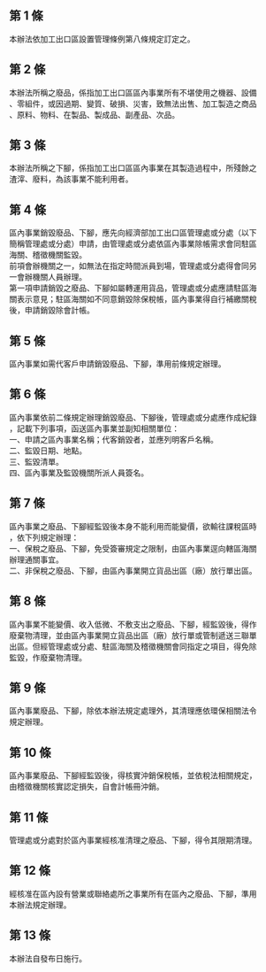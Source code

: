 第 1 條
-------
本辦法依加工出口區設置管理條例第八條規定訂定之。

第 2 條
-------
本辦法所稱之廢品，係指加工出口區區內事業所有不堪使用之機器、設備  
、零組件，或因過期、變質、破損、災害，致無法出售、加工製造之商品  
、原料、物料、在製品、製成品、副產品、次品。

第 3 條
-------
本辦法所稱之下腳，係指加工出口區區內事業在其製造過程中，所殘餘之  
渣滓、廢料，為該事業不能利用者。

第 4 條
-------
區內事業銷毀廢品、下腳，應先向經濟部加工出口區管理處或分處（以下  
簡稱管理處或分處）申請，由管理處或分處依區內事業除帳需求會同駐區  
海關、稽徵機關監毀。  
前項會辦機關之一，如無法在指定時間派員到場，管理處或分處得會同另  
一會辦機關人員辦理。  
第一項申請銷毀之廢品、下腳如屬轉運用貨品，管理處或分處應請駐區海  
關表示意見；駐區海關如不同意銷毀除保稅帳，區內事業得自行補繳關稅  
後，申請銷毀除會計帳。

第 5 條
-------
區內事業如需代客戶申請銷毀廢品、下腳，準用前條規定辦理。

第 6 條
-------
區內事業依前二條規定辦理銷毀廢品、下腳後，管理處或分處應作成紀錄  
，記載下列事項，函送區內事業並副知相關單位：  
一、申請之區內事業名稱；代客銷毀者，並應列明客戶名稱。  
二、監毀日期、地點。  
三、監毀清單。  
四、區內事業及監毀機關所派人員簽名。

第 7 條
-------
區內事業之廢品、下腳經監毀後本身不能利用而能變價，欲輸往課稅區時  
，依下列規定辦理：  
一、保稅之廢品、下腳，免受簽審規定之限制，由區內事業逕向轄區海關  
    辦理通關事宜。  
二、非保稅之廢品、下腳，由區內事業開立貨品出區（廠）放行單出區。

第 8 條
-------
區內事業不能變價、收入低微、不敷支出之廢品、下腳，經監毀後，得作  
廢棄物清理，並由區內事業開立貨品出區（廠）放行單或管制遞送三聯單  
出區。但經管理處或分處、駐區海關及稽徵機關會同指定之項目，得免除  
監毀，作廢棄物清理。

第 9 條
-------
區內事業廢品、下腳，除依本辦法規定處理外，其清理應依環保相關法令  
規定辦理。

第 10 條
--------
區內事業廢品、下腳經監毀後，得核實沖銷保稅帳，並依稅法相關規定，  
由稽徵機關核實認定損失，自會計帳冊沖銷。

第 11 條
--------
管理處或分處對於區內事業經核准清理之廢品、下腳，得令其限期清理。

第 12 條
--------
經核准在區內設有營業或聯絡處所之事業所有在區內之廢品、下腳，準用  
本辦法規定辦理。

第 13 條
--------
本辦法自發布日施行。

